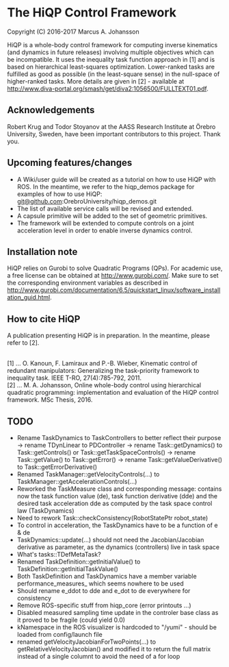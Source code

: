 # The HiQP Control Framework
Copyright (C) 2016-2017 Marcus A. Johansson

HiQP is a whole-body control framework for computing inverse kinematics (and dynamics in future releases) involving multiple objectives which can be incompatible. It uses the inequality task function approach in [1] and is based on hierarchical least-squares optimization. Lower-ranked tasks are fulfilled as good as possible (in the least-square sense) in the null-space of higher-ranked tasks. More details are given in [2] - available at http://www.diva-portal.org/smash/get/diva2:1056500/FULLTEXT01.pdf. 

## Acknowledgements
Robert Krug and Todor Stoyanov at the AASS Research Institute at Örebro University, Sweden, have been important contributors to this project. Thank you.

## Upcoming features/changes
- A Wiki/user guide will be created as a tutorial on how to use HiQP with ROS. In the meantime, we refer to the hiqp_demos package for examples of how to use HiQP: git@github.com:OrebroUniversity/hiqp_demos.git
- The list of available service calls will be revised and extended.
- A capsule primitive will be added to the set of geometric primitives.
- The framework will be extended to compute controls on a joint acceleration level in order to enable inverse dynamics control. 

## Installation note

HiQP relies on Gurobi to solve Quadratic Programs (QPs). For academic use, a free license can be obtained at http://www.gurobi.com/. Make sure to set the corresponding environment variables as described in http://www.gurobi.com/documentation/6.5/quickstart_linux/software_installation_guid.html. 

## How to cite HiQP

A publication presenting HiQP is in preparation. In the meantime, please refer to [2].

</br>
[1] ... O. Kanoun, F. Lamiraux and P.-B. Wieber, Kinematic control of redundant manipulators: Generalizing the task-priority framework to inequality task. IEEE T-RO, 27(4):785-792, 2011.
</br>
[2] ... M. A. Johansson, Online whole-body control using hierarchical quadratic programming: implementation and evaluation of the HiQP control framework. MSc Thesis, 2016.

## TODO

* Rename TaskDynamics to TaskControllers to better reflect their purpose
   -> rename TDynLinear to PDController
   -> rename Task::getDynamics() to Task::getControls() or Task::getTaskSpaceControls()
   -> rename Task::getValue() to Task::getError()
   -> rename Task::getValueDerivative() to Task::getErrorDerivative()
* Renamed TaskManager::getVelocityControls(...) to TaskManager::getAccelerationControls(...) 
* Reworked the TaskMeasure class and corresponding message: contains now the task function value (de), task function derivative (dde) and the desired task acceleration dde as computed by the task space control law (TaskDynamics)
* Need to rework Task::checkConsistency(RobotStatePtr robot_state)
* To control in acceleration, the TaskDynamics have to be a function of e & de
* TaskDynamics::update(...) should not need the Jacobian/Jacobian derivative as parameter, as the dynamics (controllers) live in task space
* What's tasks::TDefMetaTask?
* Renamed TaskDefinition::getInitialValue() to TaskDefinition::getInitialTaskValue()
* Both TaskDefinition and TaskDynamics have a member variable performance_measures_ which seems nowhere to be used
* Should rename e_ddot to dde and e_dot to de everywhere for consistency
* Remove ROS-specific stuff from hiqp_core (error printouts ...)
* Disabled measured sampling time update in the controler base class as it proved to be fragile (could yield 0.0)
* kNamespace in the ROS visualizer is hardcoded to "/yumi" - should be loaded from config/launch file
* renamed getVelocityJacobianForTwoPoints(...) to getRelativeVelocityJacobian() and modified it to return the full matrix instead of a single columnt to avoid the need of a for loop 
